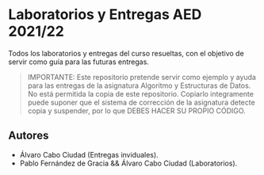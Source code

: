 # Laboratorios y Entregas AED 2021/22
Todos los laboratorios y entregas del curso resueltas, con el objetivo de servir como
guía para las futuras entregas.

> IMPORTANTE: Este repositorio pretende servir como ejemplo y ayuda para las entregas de la asignatura Algoritmo y Estructuras de Datos. No está permitida la copia de este repositorio. Copiarlo integramente puede suponer que el sistema de corrección de la asignatura detecte copia y suspender, por lo que DEBES HACER SU PROPIO CÓDIGO.

## Autores
- Álvaro Cabo Ciudad (Entregas inviduales).
- Pablo Fernández de Gracia && Álvaro Cabo Ciudad (Laboratorios).
